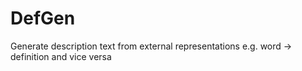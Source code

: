 # DefGen

Generate description text from external representations e.g. word -> definition and vice versa
